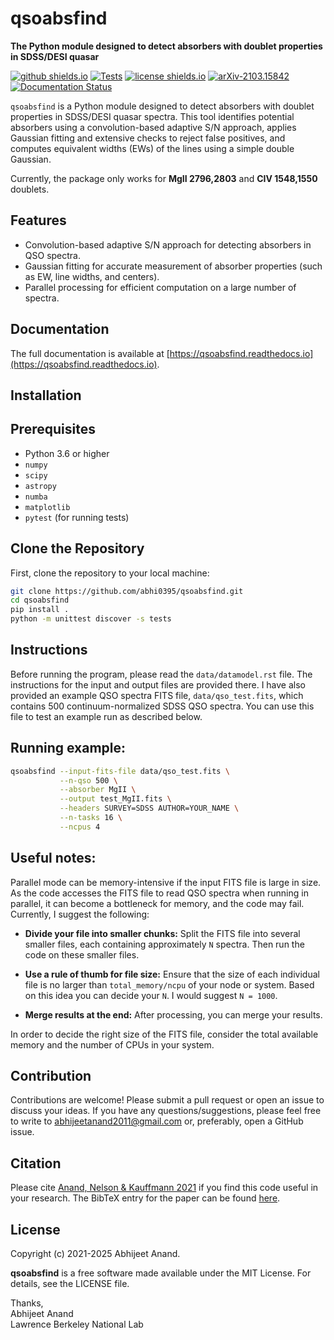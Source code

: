 qsoabsfind
============

**The Python module designed to detect absorbers with doublet properties in SDSS/DESI quasar**

[![github shields.io](https://img.shields.io/badge/GitHub-abhi0395%2Fqsoabsfind-blue.svg?style=flat)](https://github.com/abhi0395/qsoabsfind)
[![Tests](https://github.com/abhi0395/qsoabsfind/actions/workflows/tests.yml/badge.svg)](https://github.com/abhi0395/qsoabsfind/actions)
[![license shields.io](http://img.shields.io/badge/license-MIT-blue.svg?style=flat)](https://github.com/abhi0395/qsoabsfind/blob/main/LICENSE)
[![arXiv-2103.15842](http://img.shields.io/badge/arXiv-2103.15842-orange.svg?style=flat)](https://arxiv.org/abs/2103.15842)
[![Documentation Status](https://readthedocs.org/projects/qsoabsfind/badge/?version=latest)](https://qsoabsfind.readthedocs.io/en/latest/?badge=latest)

`qsoabsfind` is a Python module designed to detect absorbers with doublet properties in SDSS/DESI quasar spectra. This tool identifies potential absorbers using a convolution-based adaptive S/N approach, applies Gaussian fitting and extensive checks to reject false positives, and computes equivalent widths (EWs) of the lines using a simple double Gaussian.

Currently, the package only works for **MgII 2796,2803** and **CIV 1548,1550** doublets.

Features
--------

- Convolution-based adaptive S/N approach for detecting absorbers in QSO spectra.
- Gaussian fitting for accurate measurement of absorber properties (such as EW, line widths, and centers).
- Parallel processing for efficient computation on a large number of spectra.

Documentation
-------------

The full documentation is available at [https://qsoabsfind.readthedocs.io](https://qsoabsfind.readthedocs.io).

Installation
------------

Prerequisites
-------------

- Python 3.6 or higher
- `numpy`
- `scipy`
- `astropy`
- `numba`
- `matplotlib`
- `pytest` (for running tests)

Clone the Repository
--------------------

First, clone the repository to your local machine:

```sh
git clone https://github.com/abhi0395/qsoabsfind.git
cd qsoabsfind
pip install .
python -m unittest discover -s tests

```

Instructions
-------------

Before running the program, please read the `data/datamodel.rst` file. The instructions for the input and output files are provided there. I have also provided an example QSO spectra FITS file, `data/qso_test.fits`, which contains 500 continuum-normalized SDSS QSO spectra. You can use this file to test an example run as described below.

Running example:
----------------

```sh
qsoabsfind --input-fits-file data/qso_test.fits \
           --n-qso 500 \
           --absorber MgII \
           --output test_MgII.fits \
           --headers SURVEY=SDSS AUTHOR=YOUR_NAME \
           --n-tasks 16 \
           --ncpus 4
```

Useful notes:
-------------

Parallel mode can be memory-intensive if the input FITS file is large in size. As the code accesses the FITS file to read QSO spectra when running in parallel, it can become a bottleneck for memory, and the code may fail. Currently, I suggest the following:

- **Divide your file into smaller chunks:** Split the FITS file into several smaller files, each containing approximately `N` spectra. Then run the code on these smaller files.
           
- **Use a rule of thumb for file size:** Ensure that the size of each individual file is no larger than `total_memory/ncpu` of your node or system. Based on this idea you can decide your `N`. I would suggest `N = 1000`.
           
- **Merge results at the end:** After processing, you can merge your results.

In order to decide the right size of the FITS file, consider the total available memory and the number of CPUs in your system.

Contribution
------------

Contributions are welcome! Please submit a pull request or open an issue to discuss your ideas. If you have any questions/suggestions, please feel free to write to abhijeetanand2011@gmail.com or, preferably, open a GitHub issue.

Citation
--------

Please cite [Anand, Nelson & Kauffmann 2021](https://arxiv.org/abs/2103.15842) if you find this code useful in your research. The BibTeX entry for the paper can be found [here](https://ui.adsabs.harvard.edu/abs/2021MNRAS.504...65A/exportcitation).


License
-------

Copyright (c) 2021-2025 Abhijeet Anand.  

**qsoabsfind** is a free software made available under the MIT License. For details, see the LICENSE file.


Thanks,  
Abhijeet Anand  
Lawrence Berkeley National Lab  

